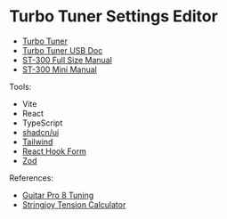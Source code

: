# Turbo Tuner Settings Editor

- [Turbo Tuner](https://www.turbo-tuner.com/)
- [Turbo Tuner USB Doc](https://www.turbo-tuner.com/usb)
- [ST-300 Full Size Manual](https://www.turbo-tuner.com/media/ST300fs_Manual.pdf)
- [ST-300 Mini Manual](https://www.turbo-tuner.com/media/ST300mini_Manual.pdf)

Tools:

- Vite
- React
- TypeScript
- [shadcn/ui](https://ui.shadcn.com)
- [Tailwind](https://ui.shadcn.com/)
- [React Hook Form](https://react-hook-form.com)
- [Zod](https://zod.dev)

References:

- [Guitar Pro 8 Tuning](https://support.guitar-pro.com/hc/en-us/articles/360000034505-GP8-Select-or-set-up-the-tuning-of-your-choice)
- [Stringjoy Tension Calculator](https://tension.stringjoy.com)
